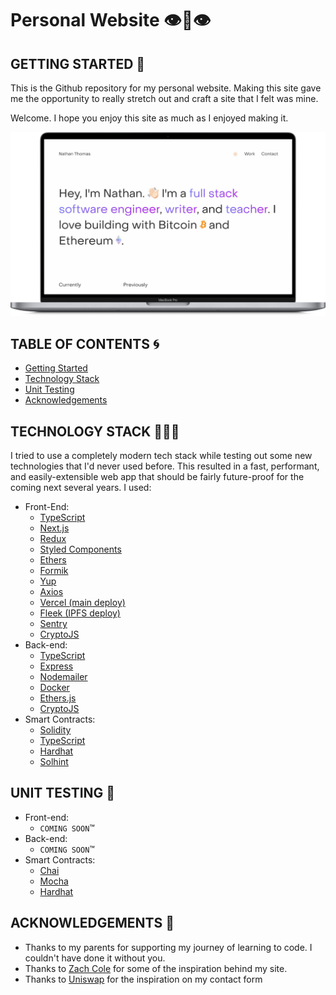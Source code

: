 # Personal Website 👁👄👁

## GETTING STARTED 💭

This is the Github repository for my personal website. Making this site gave me the opportunity to really stretch out and craft a site that I felt was mine.

Welcome. I hope you enjoy this site as much as I enjoyed making it.

![Website screenshot](./assets/portfolio-site-macbook.png)

## TABLE OF CONTENTS 🌀

- [Getting Started](#getting-started)
- [Technology Stack](#technology-stack)
- [Unit Testing](#unit-testing)
- [Acknowledgements](#acknowledgements)

## TECHNOLOGY STACK 👨🏻‍💻

I tried to use a completely modern tech stack while testing out some new technologies that I'd never used before. This resulted in a fast, performant, and easily-extensible web app that should be fairly future-proof for the coming next several years. I used:

- Front-End:
  - [TypeScript](https://www.typescriptlang.org/)
  - [Next.js](https://nextjs.org/)
  - [Redux](https://redux.js.org/)
  - [Styled Components](https://styled-components.com/)
  - [Ethers](https://docs.ethers.io/v5/)
  - [Formik](https://formik.org/)
  - [Yup](https://github.com/jquense/yup)
  - [Axios](https://axios-http.com/docs/intro)
  - [Vercel (main deploy)](https://vercel.com/)
  - [Fleek (IPFS deploy)](https://fleek.co/)
  - [Sentry](https://sentry.io/welcome/)
  - [CryptoJS](https://github.com/brix/crypto-js)
- Back-end:
  - [TypeScript](https://www.typescriptlang.org/)
  - [Express](https://expressjs.com/)
  - [Nodemailer](https://github.com/nodemailer/nodemailer)
  - [Docker](https://www.docker.com/)
  - [Ethers.js](https://docs.ethers.io/v5/)
  - [CryptoJS](https://github.com/brix/crypto-js)
- Smart Contracts:
  - [Solidity](https://soliditylang.org/)
  - [TypeScript](https://www.typescriptlang.org/)
  - [Hardhat](https://hardhat.org/)
  - [Solhint](https://protofire.github.io/solhint/)

## UNIT TESTING 🧪

- Front-end:
  - `COMING SOON`™
- Back-end:
  - `COMING SOON`™
- Smart Contracts:
  - [Chai](https://www.chaijs.com/)
  - [Mocha](https://mochajs.org/)
  - [Hardhat](https://hardhat.org/)

## ACKNOWLEDGEMENTS 🎉

- Thanks to my parents for supporting my journey of learning to code. I couldn't have done it without you.
- Thanks to [Zach Cole](http://zcole.me/index.html) for some of the inspiration behind my site.
- Thanks to [Uniswap](https://uniswap.org/) for the inspiration on my contact form
